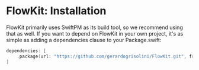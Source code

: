 #  FlowKit: Installation

FlowKit primarily uses SwiftPM as its build tool, so we recommend using that as well. If you want to depend on FlowKit in your own project, it's as simple as adding a dependencies clause to your Package.swift:

```swift
dependencies: [
    .package(url: "https://github.com/gerardogrisolini/FlowKit.git", from: "2.0.3")
]
```
